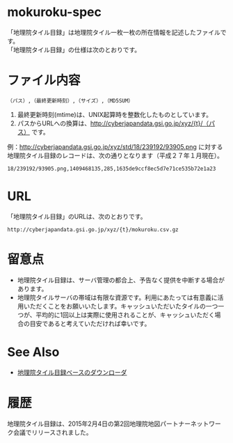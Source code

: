 # mokuroku-spec
「地理院タイル目録」は地理院タイル一枚一枚の所在情報を記述したファイルです。  
「地理院タイル目録」の仕様は次のとおりです。

# ファイル内容
```csv
（パス）,（最終更新時刻）,（サイズ）,（MD5SUM）
```
1. 最終更新時刻(mtime)は、UNIX起算時を整数化したものとしています。
2. パスからURLへの換算は、http://cyberjapandata.gsi.go.jp/xyz/{t}/（パス） です。

例：http://cyberjapandata.gsi.go.jp/xyz/std/18/239192/93905.png に対する地理院タイル目録のレコードは、次の通りとなります（平成２７年１月現在）。
```csv
18/239192/93905.png,1409468135,285,1635de9ccf8ec5d7e71ce535b72e1a23
```
# URL
「地理院タイル目録」のURLは、次のとおりです。
```
http://cyberjapandata.gsi.go.jp/xyz/{t}/mokuroku.csv.gz
```

# 留意点
- 地理院タイル目録は、サーバ管理の都合上、予告なく提供を中断する場合があります。
- 地理院タイルサーバの帯域は有限な資源です。利用にあたっては有意義に活用いただくことをお願いいたします。キャッシュいただいたタイルの一つ一つが、平均的に1回以上は実際に使用されることが、キャッシュいただく場合の目安であると考えていただければ幸いです。

# See Also
- [地理院タイル目録ベースのダウンローダ](https://github.com/gsi-cyberjapan/qdltc)

# 履歴
地理院タイル目録は、2015年2月4日の第2回地理院地図パートナーネットワーク会議でリリースされました。
